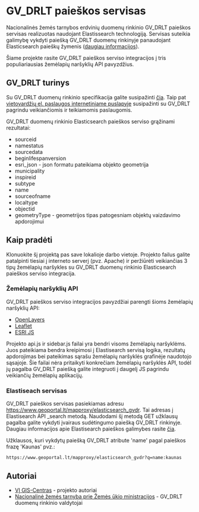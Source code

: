 # GV_DRLT paieškos servisas

Nacionalinės žemės tarnybos erdvinių duomenų rinkinio GV_DRLT paieškos servisas realizuotas naudojant Elastissearch technologiją. Servisas suteikia galimybę vykdyti paiešką GV_DRLT duomenų rinkinyje panaudojant Elasticsearch paieškų žymenis ([daugiau informacijos](https://www.elastic.co/guide/en/elasticsearch/reference/current/search-search.html)). 

Šiame projekte rasite GV_DRLT paieškos serviso integracijos į tris populiariausias žemėlapių naršyklių API pavyzdžius. 

## GV_DRLT turinys

Su GV_DRLT duomenų rinkinio specifikacija galite susipažinti [čia](https://www.geoportal.lt/download/Specifikacijos/GV_DRLT-duomenu-specifikacija.pdf). Taip pat [vietovardžių el. paslaugos internetiniame puslapyje](https://www.geoportal.lt/vietovardziai/) susipažinti su GV_DRLT pagrindu veikiančiomis ir teikiamomis paslaugomis.

GV_DRLT duomenų rinkinio Elasticsearch paieškos serviso grąžinami rezultatai:
* sourceid
* namestatus
* sourcedata
* beginlifespanversion
* esri_json - json formatu pateikiama objekto geometrija
* municipality
* inspireid
* subtype
* name
* sourceofname
* localtype
* objectid
* geometryType - geometrijos tipas patogesniam objektų vaizdavimo apdorojimui

## Kaip pradėti

Klonuokite šį projektą pas save lokalioje darbo vietoje. Projekto failus galite patalpinti tiesiai į interneto serverį (pvz. Apache) ir peržiūrėti veikiančias 3 tipų žemėlapių naršykles su GV_DRLT duomenų rinkinio Elasticsearch paieškos serviso integracija.

### Žemėlapių naršyklių API

GV_DRLT paieškos serviso integracijos pavyzdžiai parengti šioms žemėlapių naršyklių API:
* [OpenLayers](https://openlayers.org/)
* [Leaflet](https://leafletjs.com/)
* [ESRI JS](https://developers.arcgis.com/javascript/)

Projekto api.js ir sidebar.js failai yra bendri visoms žemėlapių naršyklėms. Juos pateikiama bendra kreipimosi į Elastisearch servisą logika, rezultatų apdorojimas bei pateikimas sąrašu žemėlapių naršyklės grafinėje naudotojo sąsajoje. Šie failai nėra pritaikyti konkrečiam žemėlapių naršyklės API, todėl jų pagalba GV_DRLT paiešką galite integruoti į daugelį JS pagrindu veikiančių žemėlapių aplikacijų.

### Elastiseach servisas

GV_DRLT paieškos servisas pasiekiamas adresu https://www.geoportal.lt/mapproxy/elasticsearch_gvdr. Tai adresas į Elastisearch API _search metodą. Naudodami šį metodą GET užklausų pagalba galite vykdyti įvairaus sudėtingumo paiešką GV_DRLT rinkinyje. Daugiau informacijos apie Elastisearch paieškos galimybes rasite [čia](https://www.elastic.co/guide/en/elasticsearch/reference/current/search-search.html).

Užklausos, kuri vykdytų paiešką GV_DRLT atribute 'name' pagal paieškos frazę 'Kaunas' pvz.:
```
https://www.geoportal.lt/mapproxy/elasticsearch_gvdr?q=name:kaunas
```

## Autoriai

* [VĮ GIS-Centras](http://www.gis-centras.lt) - projekto autoriai
* [Nacionalinė žemės tarnyba prie Žemės ūkio ministracijos](http://www.nzt.lt) - GV_DRLT duomenų rinkinio valdytojai
